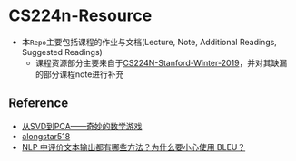 # CS224n-Resource

-   本`Repo`主要包括课程的作业与文档(Lecture, Note, Additional Readings, Suggested Readings)
    -   课程资源部分主要来自于[CS224N-Stanford-Winter-2019](<https://github.com/zhanlaoban/CS224N-Stanford-Winter-2019>)，并对其缺漏的部分课程note进行补充

## Reference

-   [从SVD到PCA——奇妙的数学游戏](<https://my.oschina.net/findbill/blog/535044>)
-   [alongstar518](https://github.com/alongstar518/CS224NHomeworks)
-   [NLP 中评价文本输出都有哪些方法？为什么要小心使用 BLEU？](https://www.leiphone.com/news/201901/1ij9vMCBDQ84qJly.html)

